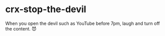 # crx-stop-the-devil

When you open the devil such as YouTube before 7pm, laugh and turn off the content. :smiling_imp: